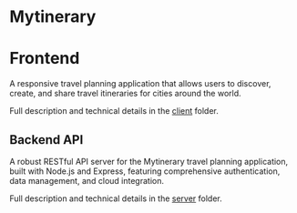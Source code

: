 
# Mytinerary

# Frontend

A responsive travel planning application that allows users to discover, create, and share travel itineraries for cities around the world.

Full description and technical details in the [client](./client/README.md) folder.


## Backend API

A robust RESTful API server for the Mytinerary travel planning application, built with Node.js and Express, featuring comprehensive authentication, data management, and cloud integration.

Full description and technical details in the [server](./server/README.md) folder.